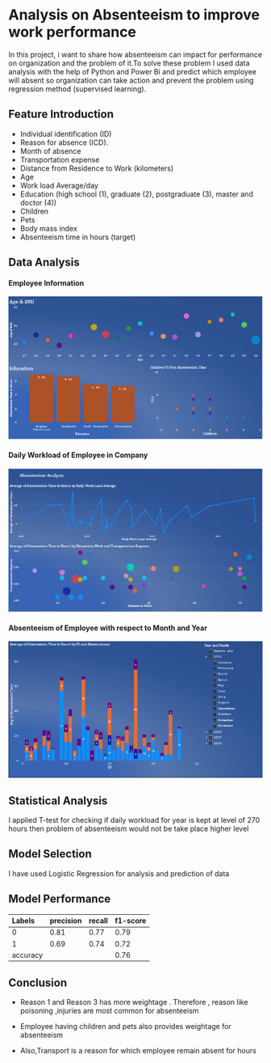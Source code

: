 # Analysis on Absenteeism to improve work performance

In this project, i want to share how absenteeism can impact for performance on organization and the problem of it.To solve these problem I used data analysis with the help of Python and Power Bi  and predict which employee will absent so organization can take action and prevent the problem using regression method (supervised learning).


## Feature Introduction

- Individual identification (ID)
- Reason for absence (ICD).
- Month of absence
- Transportation expense
- Distance from Residence to Work (kilometers)
- Age
- Work load Average/day
- Education (high school (1), graduate (2), postgraduate (3), master and doctor (4))
- Children
- Pets
- Body mass index
- Absenteeism time in hours (target)



## Data Analysis

#### Employee Information
![Employee Information](https://github.com/Code-breaker1998/Absenteeism_Project/blob/main/Images/Dashboard%201.png)

#### Daily Workload of Employee in Company
![Daily Worload of Employee in Company](https://github.com/Code-breaker1998/Absenteeism_Project/blob/main/Images/Dashboard%202.png)

#### Absenteeism of Employee with respect to Month and Year
![Absenteeism of Emplyee with respect to Month and Year](https://github.com/Code-breaker1998/Absenteeism_Project/blob/main/Images/Dashboard%203.png)

## Statistical Analysis

I applied T-test for checking if daily workload for year is kept at level of 270 hours then problem of absenteeism would not be take place higher level


## Model Selection

I have used Logistic Regression for analysis and prediction of data


## Model Performance

| Labels | precision | recall   | f1-score |
|:------ | :-------- | :--------|----------|
| 0      | 0.81      | 0.77     | 0.79     |
| 1      | 0.69      | 0.74     | 0.72     |
|accuracy|           |          | 0.76     |



## Conclusion

- Reason 1 and Reason 3 has more weightage .
Therefore , reason like poisoning ,injuries are most common for absenteeism

- Employee having children and pets also provides weightage for absenteeism
- Also,Transport is a reason for which employee remain absent for hours
